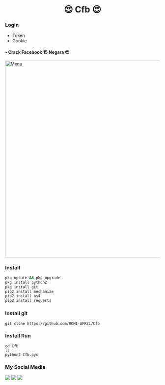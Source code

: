 <h1 align="center">
 😍 Cfb 😍

### Login
- Token
- Cookie
#### • Crack Facebook 15 Negara 😍
<img src="https://github.com/ROMI-AFRZL/Cfb/blob/main/Cfb/20210119_231632.png" width="640" title="Menu" alt="Menu"> 
 
### Install

```` bash
pkg update && pkg upgrade
pkg install python2 
pkg install git 
pip2 install mechanize
pip2 install bs4
pip2 install requests
````
### Install git
````
git clone https://github.com/ROMI-AFRZL/Cfb
````
### Install Run
````
cd Cfb
ls
python2 Cfb.pyc
````
###  My Social Media
[![](https://img.shields.io/badge/Github-black?logo=Github&logoColor=black&labelColor=white)](https://github.com/ROMI-AFRZL)
[![](https://img.shields.io/badge/Facebook-blue?logo=Facebook&logoColor=blue&labelColor=white)](https://www.facebook.com/romi.rizal.58)
[![](https://img.shields.io/badge/Whatsapp-CHAT-red?logo=Whatsapp&logoColor=Brightgreen&labelColor=white)](https://wa.me/6282371648186?text=Asalamualaikum+bang)
